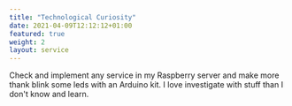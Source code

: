 ```yaml
---
title: "Technological Curiosity"
date: 2021-04-09T12:12:12+01:00
featured: true
weight: 2
layout: service
---
```


Check and implement any service in my Raspberry server and make more thank blink some leds with an Arduino kit. I love investigate with stuff than I don't know and learn.